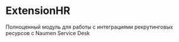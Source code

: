 # ExtensionHR

Полноценный модуль для работы с интеграциями рекрутинговых ресурсов с Naumen Service Desk